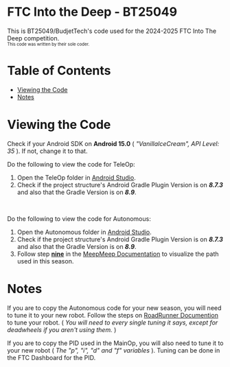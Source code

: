 # FTC Into the Deep - BT25049

This is BT25049/BudjetTech's code used for the 2024-2025 FTC Into The Deep competition.  
<sup><sub>This code was written by their sole coder.</sub></sup>

# Table of Contents

- [Viewing the Code](#viewing-the-code)
- [Notes](#notes)

# Viewing the Code

Check if your Android SDK on **Android 15.0** ( _"VanillaIceCream", API Level: 35_ ). If not, change it to that.

Do the following to view the code for TeleOp:
1.  Open the TeleOp folder in [Android Studio](https://developer.android.com/studio?hl=en).
2.  Check if the project structure's Android Gradle Plugin Version is on ***8.7.3*** and also that the Gradle Version is on ***8.9***.
<br/>

Do the following to view the code for Autonomous:
1.  Open the Autonomous folder in [Android Studio](https://developer.android.com/studio?hl=en).
2.  Check if the project structure's Android Gradle Plugin Version is on ***8.7.3*** and also that the Gradle Version is on ***8.9***.
3.  Follow step **<ins>nine</ins>** in the [MeepMeep Documentation](https://github.com/acmerobotics/MeepMeep?tab=readme-ov-file#installing-android-studio) to visualize the path used in this season.

# Notes

If you are to copy the Autonomous code for your new season, you will need to tune it to your new robot.
Follow the steps on [RoadRunner Documention]([https://learnroadrunner.com/feedforward-tuning.html](https://rr.brott.dev/docs/v1-0/tuning/)) to tune your robot. ( _You will need to every single tuning it says, except for deadwheels if you aren't using them._ )

If you are to copy the PID used in the MainOp, you will also need to tune it to your new robot ( _The "p", "i", "d" and "f" variables_ ). Tuning can be done in the FTC Dashboard for the PID.
